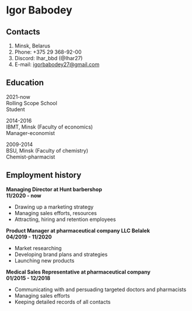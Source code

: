 # Igor Babodey

## **Contacts**

1. Minsk, Belarus
2. Phone: +375 29 368-92-00
3. Discord: Ihar_bbd (@Ihar27)
4. E-mail: igorbabodey27@gmail.com

## **Education**

2021-now\
Rolling Scope School\
Student

2014-2016\
IBMT, Minsk (Faculty of economics)\
Manager-economist

2009-2014\
BSU, Minsk (Faculty of chemistry)\
Chemist-pharmacist

## **Employment history**

**Managing Director at Hunt barbershop\
11/2020 - now**

- Drawing up a marketing strategy
- Managing sales efforts, resources
- Attracting, hiring and retention employees

**Product Manager at pharmaceutical company LLC Belalek\
04/2019 - 11/2020**

- Market researching
- Developing brand plans and strategies
- Launching new products

**Medical Sales Representative at pharmaceutical company\
01/2015 - 12/2018**

- Communicating with and persuading targeted doctors and pharmacists
- Managing sales efforts
- Keeping detailed records of all contacts
